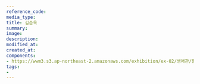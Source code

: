 ```yaml
---
reference_code:
media_type:
title: 김순옥
summary:
image:
description:
modified_at:
created_at:
components:
- https://wwm3.s3.ap-northeast-2.amazonaws.com/exhibition/ex-02/생애관/할머니들/김순옥.JPG
tags:
-
---
```

